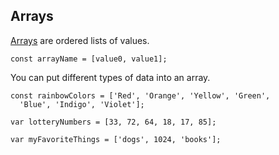 ## Arrays

[Arrays](https://developer.mozilla.org/en-US/docs/Web/JavaScript/Reference/Global_Objects/Array) are ordered lists of values.

```
const arrayName = [value0, value1];
```

You can put different types of data into an array.

```
const rainbowColors = ['Red', 'Orange', 'Yellow', 'Green',
  'Blue', 'Indigo', 'Violet'];

var lotteryNumbers = [33, 72, 64, 18, 17, 85];

var myFavoriteThings = ['dogs', 1024, 'books'];
```